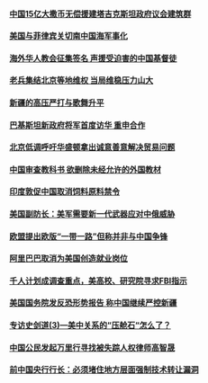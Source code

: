 #### [中国15亿大撒币无偿援建塔吉克斯坦政府议会建筑群](../pages/zyyyoeqqvi/4579967.md) 

#### [美国与菲律宾关切南中国海军事化](../pages/zyyyoeqqvi/4579876.md) 

#### [海外华人教会征集签名 声援受迫害的中国基督徒](../pages/zyyyoeqqvi/4579811.md) 

#### [老兵集结北京等地维权 当局维稳压力山大](../pages/zyyyoeqqvi/4579766.md) 

#### [新疆的高压严打与歌舞升平](../pages/zyyyoeqqvi/4579757.md) 

#### [巴基斯坦新政府将军首度访华 重申合作](../pages/zyyyoeqqvi/4579642.md) 

#### [北京低调呼吁华盛顿拿出诚意善意解决贸易问题](../pages/zyyyoeqqvi/4579600.md) 

#### [中国审查教科书 欲删除未经允许的外国教材](../pages/zyyyoeqqvi/4579552.md) 

#### [印度敦促中国取消饲料原料禁令 ](../pages/zyyyoeqqvi/4579548.md) 

#### [美国副防长：美军需要新一代武器应对中俄威胁](../pages/zyyyoeqqvi/4579466.md) 

#### [欧盟提出欧版“一带一路”但称并非与中国争锋](../pages/zyyyoeqqvi/4579374.md) 

#### [阿里巴巴取消为美国创造就业岗位](../pages/zyyyoeqqvi/4578925.md) 

#### [千人计划成调查重点，美高校、研究院寻求FBI指示](../pages/zyyyoeqqvi/4578922.md) 

#### [美国国务院发反恐形势报告 称中国继续严控新疆 ](../pages/zyyyoeqqvi/4578890.md) 

#### [专访史剑道(3)—美中关系的“压舱石“怎么了？](../pages/zyyyoeqqvi/4578651.md) 

#### [中国公民发起万里行寻找被失踪人权律师高智晟](../pages/zyyyoeqqvi/4578379.md) 

#### [前中国央行行长：必须堵住地方层面强制技术转让漏洞](../pages/zyyyoeqqvi/4578319.md) 


